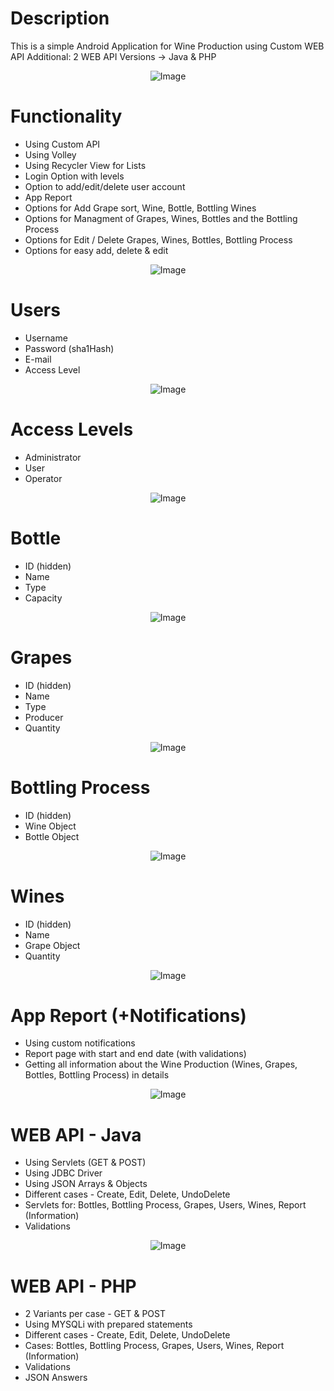 # Description
This is a simple Android Application for Wine Production using Custom WEB API
Additional: 2 WEB API Versions -> Java & PHP

<center>

![Image](https://cloud.netlifyusercontent.com/assets/344dbf88-fdf9-42bb-adb4-46f01eedd629/6c3ead2d-a453-4c41-ac54-2823b27dd966/hr-ross-cooper-2.png)

</center>

# Functionality 
- Using Custom API
- Using Volley
- Using Recycler View for Lists
- Login Option with levels
- Option to add/edit/delete user account
- App Report
- Options for Add Grape sort, Wine, Bottle, Bottling Wines
- Options for Managment of Grapes, Wines, Bottles and the Bottling Process
- Options for Edit / Delete Grapes, Wines, Bottles, Bottling Process
- Options for easy add, delete & edit

<center>

![Image](https://cloud.netlifyusercontent.com/assets/344dbf88-fdf9-42bb-adb4-46f01eedd629/6c3ead2d-a453-4c41-ac54-2823b27dd966/hr-ross-cooper-2.png)

</center>

# Users 
- Username
- Password (sha1Hash)
- E-mail
- Access Level


<center>

![Image](https://cloud.netlifyusercontent.com/assets/344dbf88-fdf9-42bb-adb4-46f01eedd629/6c3ead2d-a453-4c41-ac54-2823b27dd966/hr-ross-cooper-2.png)

</center>

# Access Levels 
- Administrator
- User
- Operator


<center>

![Image](https://cloud.netlifyusercontent.com/assets/344dbf88-fdf9-42bb-adb4-46f01eedd629/6c3ead2d-a453-4c41-ac54-2823b27dd966/hr-ross-cooper-2.png)

</center>

# Bottle 
- ID (hidden)
- Name
- Type
- Capacity

<center>

![Image](https://cloud.netlifyusercontent.com/assets/344dbf88-fdf9-42bb-adb4-46f01eedd629/6c3ead2d-a453-4c41-ac54-2823b27dd966/hr-ross-cooper-2.png)

</center>

# Grapes 
- ID (hidden)
- Name
- Type
- Producer
- Quantity

<center>

![Image](https://cloud.netlifyusercontent.com/assets/344dbf88-fdf9-42bb-adb4-46f01eedd629/6c3ead2d-a453-4c41-ac54-2823b27dd966/hr-ross-cooper-2.png)

</center>

# Bottling Process
- ID (hidden)
- Wine Object
- Bottle Object

<center>

![Image](https://cloud.netlifyusercontent.com/assets/344dbf88-fdf9-42bb-adb4-46f01eedd629/6c3ead2d-a453-4c41-ac54-2823b27dd966/hr-ross-cooper-2.png)

</center>

# Wines
- ID (hidden)
- Name
- Grape Object
- Quantity

<center>

![Image](https://cloud.netlifyusercontent.com/assets/344dbf88-fdf9-42bb-adb4-46f01eedd629/6c3ead2d-a453-4c41-ac54-2823b27dd966/hr-ross-cooper-2.png)

</center>

# App Report (+Notifications)
- Using custom notifications
- Report page with start and end date (with validations)
- Getting all information about the Wine Production (Wines, Grapes, Bottles, Bottling Process) in details

<center>

![Image](https://cloud.netlifyusercontent.com/assets/344dbf88-fdf9-42bb-adb4-46f01eedd629/6c3ead2d-a453-4c41-ac54-2823b27dd966/hr-ross-cooper-2.png)

</center>

# WEB API - Java
- Using Servlets (GET & POST)
- Using JDBC Driver
- Using JSON Arrays & Objects
- Different cases - Create, Edit, Delete, UndoDelete
- Servlets for: Bottles, Bottling Process, Grapes, Users, Wines, Report (Information)
- Validations

<center>

![Image](https://cloud.netlifyusercontent.com/assets/344dbf88-fdf9-42bb-adb4-46f01eedd629/6c3ead2d-a453-4c41-ac54-2823b27dd966/hr-ross-cooper-2.png)

</center>

# WEB API - PHP
- 2 Variants per case - GET & POST
- Using MYSQLi with prepared statements
- Different cases - Create, Edit, Delete, UndoDelete
- Cases: Bottles, Bottling Process, Grapes, Users, Wines, Report (Information)
- Validations
- JSON Answers
